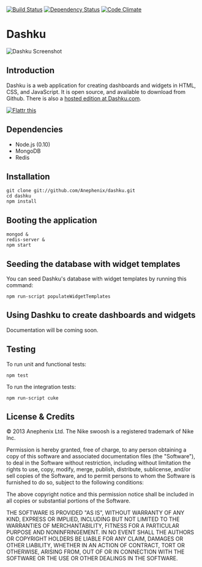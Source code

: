 [![Build Status](https://travis-ci.org/Anephenix/dashku.png)](https://travis-ci.org/Anephenix/dashku)
[![Dependency Status](https://david-dm.org/anephenix/dashku.png)](https://david-dm.org/anephenix/dashku)
[![Code Climate](https://codeclimate.com/repos/5269343e56b10210e500f079/badges/a61f883bf2c000c21142/gpa.png)](https://codeclimate.com/repos/5269343e56b10210e500f079/feed)

Dashku
===

![Dashku Screenshot](https://raw.github.com/Anephenix/dashku/master/dashku-screenshot.png)

Introduction
---

Dashku is a web application for creating dashboards and widgets in HTML, CSS, and JavaScript. It is open source, and available to download from Github. There is also a [hosted edition at Dashku.com](https://dashku.com).

<a href="https://flattr.com/submit/auto?user_id=paulbjensen&url=https%3A%2F%2Fgithub.com%2FAnephenix%2Fdashku" target="_blank"><img src="http://api.flattr.com/button/flattr-badge-large.png" alt="Flattr this" title="Flattr this" border="0"></a>

Dependencies
---

- Node.js (0.10)
- MongoDB
- Redis

Installation
---

    git clone git://github.com/Anephenix/dashku.git
    cd dashku
    npm install

Booting the application
---

    mongod &
    redis-server &
    npm start

Seeding the database with widget templates
---

You can seed Dashku's database with widget templates by running this command:

    npm run-script populateWidgetTemplates

Using Dashku to create dashboards and widgets
---

Documentation will be coming soon.

Testing
---

To run unit and functional tests:

    npm test

To run the integration tests:

    npm run-script cuke

License & Credits
---

&copy; 2013 Anephenix Ltd. The Nike swoosh is a registered trademark of Nike Inc.

Permission is hereby granted, free of charge, to any person obtaining a copy of this software and associated documentation files (the "Software"), to deal in the Software without restriction, including without limitation the rights to use, copy, modify, merge, publish, distribute, sublicense, and/or sell copies of the Software, and to permit persons to whom the Software is furnished to do so, subject to the following conditions:

The above copyright notice and this permission notice shall be included in all copies or substantial portions of the Software.

THE SOFTWARE IS PROVIDED "AS IS", WITHOUT WARRANTY OF ANY KIND, EXPRESS OR IMPLIED, INCLUDING BUT NOT LIMITED TO THE WARRANTIES OF MERCHANTABILITY, FITNESS FOR A PARTICULAR PURPOSE AND NONINFRINGEMENT. IN NO EVENT SHALL THE AUTHORS OR COPYRIGHT HOLDERS BE LIABLE FOR ANY CLAIM, DAMAGES OR OTHER LIABILITY, WHETHER IN AN ACTION OF CONTRACT, TORT OR OTHERWISE, ARISING FROM, OUT OF OR IN CONNECTION WITH THE SOFTWARE OR THE USE OR OTHER DEALINGS IN THE SOFTWARE.